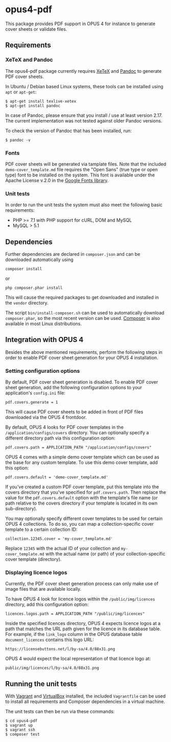 # opus4-pdf

This package provides PDF support in OPUS 4 for instance to generate cover sheets or validate
files.



## Requirements

### XeTeX and Pandoc

The opus4-pdf package currently requires [XeTeX](https://xetex.sourceforge.net/) and
[Pandoc](https://pandoc.org/) to generate PDF cover sheets.

In Ubuntu / Debian based Linux systems, these tools can be installed using
`apt` or `apt-get`:

    $ apt-get install texlive-xetex
    $ apt-get install pandoc

In case of Pandoc, please ensure that you install / use at least version 2.17. The current
implementation was not tested against older Pandoc versions.

To check the version of Pandoc that has been installed, run:

    $ pandoc -v


### Fonts

PDF cover sheets will be generated via tamplate files. Note that the included
`demo-cover_template.md` file requires the "Open Sans" (true type or open type) font to
be installed on the system. This font is available under the Apache License v.2.0 in the
[Google Fonts library](https://fonts.google.com/specimen/Open+Sans).


### Unit tests

In order to run the unit tests the system must also meet the following basic requirements:

- PHP >= 7.1 with PHP support for cURL, DOM and MySQL
- MySQL > 5.1



## Dependencies

Further dependencies are declared in `composer.json` and can be downloaded automatically using 

    composer install
    
or 

    php composer.phar install
    
This will cause the required packages to get downloaded and installed in the `vendor` directory.

The script `bin/install-composer.sh` can be used to automatically download `composer.phar`, so 
the most recent version can be used. [Composer](https://getcomposer.org) is also available in
most Linux distributions. 


## Integration with OPUS 4

Besides the above mentioned requirements, perform the following steps in order to enable PDF cover
sheet generation for your OPUS 4 installation.


### Setting configuration options

By default, PDF cover sheet generation is disabled. To enable PDF cover sheet generation, add the
following configuration options to your application's `config.ini` file:

    pdf.covers.generate = 1

This will cause PDF cover sheets to be added in front of PDF files downloaded via the OPUS 4
frontdoor.

By default, OPUS 4 looks for PDF cover templates in the `/application/configs/covers` directory.
You can optionally specify a different directory path via this configuration option:

    pdf.covers.path = APPLICATION_PATH "/application/configs/covers"

OPUS 4 comes with a simple demo cover template which can be used as the base for any custom
template. To use this demo cover template, add this option:

    pdf.covers.default = 'demo-cover_template.md'

If you've created a custom PDF cover template, put this template into the covers directory that
you've specified for `pdf.covers.path`. Then replace the value for the `pdf.covers.default`
option with the template's file name (or path relative to the covers directory if your template
is located in its own sub-directory).

You may optionally specify different cover templates to be used for certain OPUS 4 collections.
To do so, you can map a collection-specific cover template to a certain collection ID:

    collection.12345.cover = 'my-cover_template.md'

Replace `12345` with the actual ID of your collection and `my-cover_template.md` with the
actual name (or path) of your collection-specific cover template (directory).


### Displaying licence logos

Currently, the PDF cover sheet generation process can only make use of image files that are
available locally.

To have OPUS 4 look for licence logos within the `/public/img/licences` directory, add this
configuration option:

    licences.logos.path = APPLICATION_PATH "/public/img/licences"

Inside the specified licences directory, OPUS 4 expects licence logos at a path that matches
the URL path given for the licence in its database table. For example, if the
`link_logo` column in the OPUS database table `document_licences` contains this logo URL:

    https://licensebuttons.net/l/by-sa/4.0/88x31.png

OPUS 4 would expect the local representation of that licence logo at:

    public/img/licences/l/by-sa/4.0/88x31.png



## Running the unit tests

With [Vagrant](https://www.vagrantup.com/) and [VirtualBox](https://www.virtualbox.org/) installed,
the included `Vagrantfile` can be used to install all requirements and Composer dependencies in a
virtual machine.

The unit tests can then be run via these commands:

    $ cd opus4-pdf
    $ vagrant up
    $ vagrant ssh
    $ composer test
